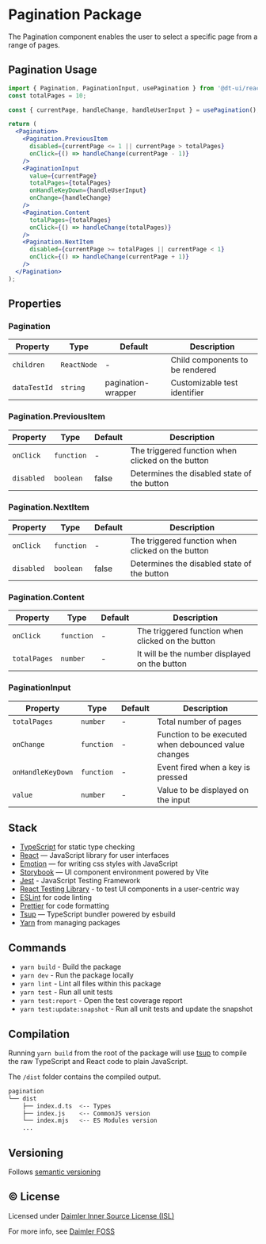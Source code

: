 # Pagination Package

The Pagination component enables the user to select a specific page from a range of pages.

## Pagination Usage

```jsx
import { Pagination, PaginationInput, usePagination } from '@dt-ui/react';
const totalPages = 10;

const { currentPage, handleChange, handleUserInput } = usePagination();

return (
  <Pagination>
    <Pagination.PreviousItem
      disabled={currentPage <= 1 || currentPage > totalPages}
      onClick={() => handleChange(currentPage - 1)}
    />
    <PaginationInput
      value={currentPage}
      totalPages={totalPages}
      onHandleKeyDown={handleUserInput}
      onChange={handleChange}
    />
    <Pagination.Content
      totalPages={totalPages}
      onClick={() => handleChange(totalPages)}
    />
    <Pagination.NextItem
      disabled={currentPage >= totalPages || currentPage < 1}
      onClick={() => handleChange(currentPage + 1)}
    />
  </Pagination>
);
```

## Properties

### Pagination

| Property     | Type        | Default            | Description                     |
| ------------ | ----------- | ------------------ | ------------------------------- |
| `children`   | `ReactNode` | -                  | Child components to be rendered |
| `dataTestId` | `string`    | pagination-wrapper | Customizable test identifier    |

### Pagination.PreviousItem

| Property   | Type       | Default | Description                                       |
| ---------- | ---------- | ------- | ------------------------------------------------- |
| `onClick`  | `function` | -       | The triggered function when clicked on the button |
| `disabled` | `boolean`  | false   | Determines the disabled state of the button       |

### Pagination.NextItem

| Property   | Type       | Default | Description                                       |
| ---------- | ---------- | ------- | ------------------------------------------------- |
| `onClick`  | `function` | -       | The triggered function when clicked on the button |
| `disabled` | `boolean`  | false   | Determines the disabled state of the button       |

### Pagination.Content

| Property     | Type       | Default | Description                                       |
| ------------ | ---------- | ------- | ------------------------------------------------- |
| `onClick`    | `function` | -       | The triggered function when clicked on the button |
| `totalPages` | `number`   | -       | It will be the number displayed on the button     |

### PaginationInput

| Property          | Type       | Default | Description                                          |
| ----------------- | ---------- | ------- | ---------------------------------------------------- |
| `totalPages`      | `number`   | -       | Total number of pages                                |
| `onChange`        | `function` | -       | Function to be executed when debounced value changes |
| `onHandleKeyDown` | `function` | -       | Event fired when a key is pressed                    |
| `value`           | `number`   | -       | Value to be displayed on the input                   |

## Stack

- [TypeScript](https://www.typescriptlang.org/) for static type checking
- [React](https://reactjs.org/) — JavaScript library for user interfaces
- [Emotion](https://emotion.sh/docs/introduction) — for writing css styles with JavaScript
- [Storybook](https://storybook.js.org/) — UI component environment powered by Vite
- [Jest](https://jestjs.io/) - JavaScript Testing Framework
- [React Testing Library](https://testing-library.com/) - to test UI components in a user-centric way
- [ESLint](https://eslint.org/) for code linting
- [Prettier](https://prettier.io) for code formatting
- [Tsup](https://github.com/egoist/tsup) — TypeScript bundler powered by esbuild
- [Yarn](https://yarnpkg.com/) from managing packages

## Commands

- `yarn build` - Build the package
- `yarn dev` - Run the package locally
- `yarn lint` - Lint all files within this package
- `yarn test` - Run all unit tests
- `yarn test:report` - Open the test coverage report
- `yarn test:update:snapshot` - Run all unit tests and update the snapshot

## Compilation

Running `yarn build` from the root of the package will use [tsup](https://tsup.egoist.dev/) to compile the raw TypeScript and React code to plain JavaScript.

The `/dist` folder contains the compiled output.

```bash
pagination
└── dist
    ├── index.d.ts  <-- Types
    ├── index.js    <-- CommonJS version
    └── index.mjs   <-- ES Modules version
    ...
```

## Versioning

Follows [semantic versioning](https://semver.org/)

## &copy; License

Licensed under [Daimler Inner Source License (ISL)](LICENSE.md)

For more info, see [Daimler FOSS](https://git.t3.daimlertruck.com/tbf/daimler-inner-source-license)

